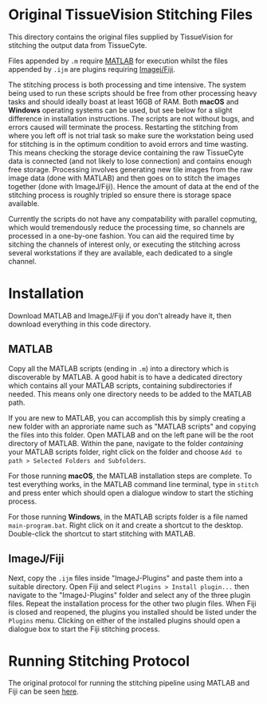 # Original TissueVision Stitching Files

This directory contains the original files supplied by TissueVision for stitching the output data from TissueCyte.

Files appended by `.m` require [MATLAB](https://uk.mathworks.com/products/matlab.html) for execution whilst the files appended by `.ijm` are plugins requiring [Imagej/Fiji](http://fiji.sc).

The stitching process is both processing and time intensive. The system being used to run these scripts should be free from other processing heavy tasks and should ideally boast at least 16GB of RAM. Both **macOS** and **Windows** operating systems can be used, but see below for a slight difference in installation instructions. The scripts are not without bugs, and errors caused will terminate the process. Restarting the stitching from where you left off is not trial task so make sure the workstation being used for stitching is in the optimum condition to avoid errors and time wasting. This means checking the storage device containing the raw TissueCyte data is connected (and not likely to lose connection) and contains enough free storage. Processing involves generating new tile images from the raw image data (done with MATLAB) and then goes on to stitch the images together (done with ImageJ/Fiji). Hence the amount of data at the end of the stitching process is roughly tripled so ensure there is storage space available.

Currently the scripts do not have any compatability with parallel copmuting, which would tremendously reduce the processing time, so channels are processed in a one-by-one fashion. You can aid the required time by sitching the channels of interest only, or executing the stitching across several workstations if they are available, each dedicated to a single channel.

# Installation

Download MATLAB and ImageJ/Fiji if you don't already have it, then download everything in this code directory.

## MATLAB

Copy all the MATLAB scripts (ending in `.m`) into a directory which is discoverable by MATLAB. A good habit is to have a dedicated directory which contains all your MATLAB scripts, containing subdirectories if needed. This means only one directory needs to be added to the MATLAB path. 

If you are new to MATLAB, you can accomplish this by simply creating a new folder with an approriate name such as "MATLAB scripts" and copying the files into this folder. Open MATLAB and on the left pane will be the root directory of MATLAB. Within the pane, navigate to the folder *containing* your MATLAB scripts folder, right click on the folder and choose `Add to path > Selected Folders and Subfolders`.

For those running **macOS**, the MATLAB installation steps are complete. To test everything works, in the MATLAB command line terminal, type in `stitch` and press enter which should open a dialogue window to start the stiching process.

For those running **Windows**, in the MATLAB scripts folder is a file named `main-program.bat`. Right click on it and create a shortcut to the desktop. Double-click the shortcut to start stitching with MATLAB.

## ImageJ/Fiji

Next, copy the `.ijm` files inside "ImageJ-Plugins" and paste them into a suitable directory. Open Fiji and select `Plugins > Install plugin...` then navigate to the "ImageJ-Plugins" folder and select any of the three plugin files. Repeat the installation process for the other two plugin files. When Fiji is closed and reopened, the plugins you installed should be listed under the `Plugins` menu. Clicking on either of the installed plugins should open a dialogue box to start the Fiji stitching process.

# Running Stitching Protocol

The original protocol for running the stitching pipeline using MATLAB and Fiji can be seen [here](ImperialTissueCyte/Original_TissueVision_Stitching_Files/Stitching_Protocol_Original.pdf).
